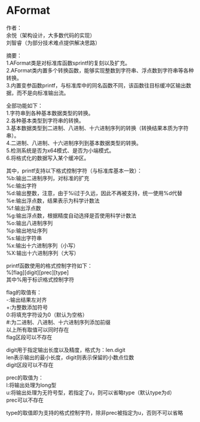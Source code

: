 # AFormat 

作者：<br>
余悦（架构设计，大多数代码的实现）<br>
刘智睿（为部分技术难点提供解决思路）<br>

摘要：<br>
1.AFormat类是对标准库函数sprintf的复刻以及扩充。<br>
2.AFormat类内置多个转换函数，能够实现整数到字符串、浮点数到字符串等各种转换。<br>
3.内置变参函数printf，与标准库中的同名函数不同，该函数往目标缓冲区输出数据，而不是向标准输出流。<br>

全部功能如下：<br>
1.字符串到各种基本数据类型的转换。<br>
2.各种基本类型到字符串的转换。<br>
3.基本数据类型到二进制、八进制、十六进制序列的转换（转换结果本质为字符串）。<br>
4.二进制、八进制、十六进制序列到基本数据类型的转换。<br>
5.检测系统是否为x64模式、是否为小端模式。<br>
6.将格式化的数据写入某个缓冲区。<br>

其中，printf支持以下格式控制字符（与标准库基本一致）：<br>
%b:输出二进制序列，对标准的扩充<br>
%c:输出字符<br>
%d:输出整数，注意，由于%i过于久远，因此不再被支持，统一使用%d代替<br>
%e:输出浮点数，结果表示为科学计数法<br>
%f:输出浮点数<br>
%g:输出浮点数，根据精度自动选择是否使用科学计数法<br>
%o:输出八进制序列<br>
%p:输出地址序列<br>
%s:输出字符串<br>
%x:输出十六进制序列（小写）<br>
%X:输出十六进制序列（大写）<br>

printf函数使用的格式控制字符如下：<br>
%[flag][digit][prec][type]<br>
其中%用于标识格式控制字符<br>

flag的取值有：<br>
-:输出结果左对齐<br>
+:为整数添加符号<br>
0:将填充字符设为0（默认为空格）<br>
\#:为二进制、八进制、十六进制序列添加前缀<br>
以上所有取值可以同时存在<br>
flag区段可以不存在<br>

digit用于指定输出长度以及精度，格式为：len.digit<br>
len表示输出的最小长度，digit则表示保留的小数点位数<br>
digit区段可以不存在<br>

prec的取值为：<br>
l:将输出处理为long型<br>
u:将输出处理为无符号型，若指定了u，则可以省略type（默认type为d）<br>
prec可以不存在<br>

type的取值即为支持的格式控制字符，除非prec被指定为u，否则不可以省略<br>
